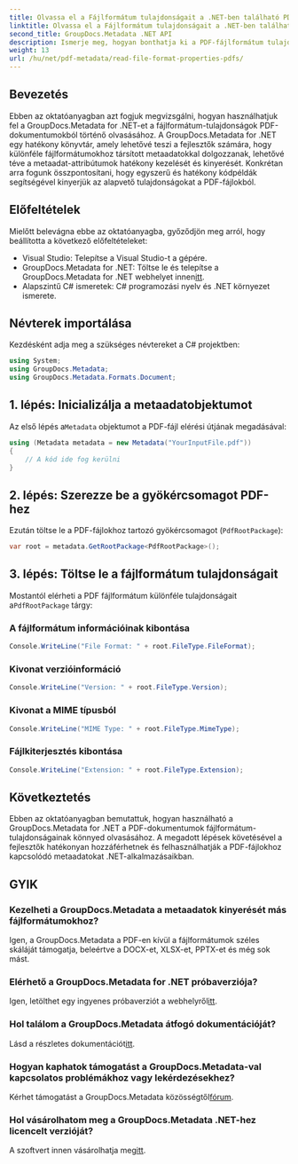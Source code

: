 ```yaml
---
title: Olvassa el a Fájlformátum tulajdonságait a .NET-ben található PDF-fájlokból
linktitle: Olvassa el a Fájlformátum tulajdonságait a .NET-ben található PDF-fájlokból
second_title: GroupDocs.Metadata .NET API
description: Ismerje meg, hogyan bonthatja ki a PDF-fájlformátum tulajdonságait a GroupDocs.Metadata for .NET használatával. Merüljön el a metaadatkezelésben az egyszerű C# segítségével.
weight: 13
url: /hu/net/pdf-metadata/read-file-format-properties-pdfs/
---
```

## Bevezetés
Ebben az oktatóanyagban azt fogjuk megvizsgálni, hogyan használhatjuk fel a GroupDocs.Metadata for .NET-et a fájlformátum-tulajdonságok PDF-dokumentumokból történő olvasásához. A GroupDocs.Metadata for .NET egy hatékony könyvtár, amely lehetővé teszi a fejlesztők számára, hogy különféle fájlformátumokhoz társított metaadatokkal dolgozzanak, lehetővé téve a metaadat-attribútumok hatékony kezelését és kinyerését. Konkrétan arra fogunk összpontosítani, hogy egyszerű és hatékony kódpéldák segítségével kinyerjük az alapvető tulajdonságokat a PDF-fájlokból.
## Előfeltételek
Mielőtt belevágna ebbe az oktatóanyagba, győződjön meg arról, hogy beállította a következő előfeltételeket:
- Visual Studio: Telepítse a Visual Studio-t a gépére.
-  GroupDocs.Metadata for .NET: Töltse le és telepítse a GroupDocs.Metadata for .NET webhelyet innen[itt](https://releases.groupdocs.com/metadata/net/).
- Alapszintű C# ismeretek: C# programozási nyelv és .NET környezet ismerete.

## Névterek importálása
Kezdésként adja meg a szükséges névtereket a C# projektben:
```csharp
using System;
using GroupDocs.Metadata;
using GroupDocs.Metadata.Formats.Document;
```
## 1. lépés: Inicializálja a metaadatobjektumot
 Az első lépés a`Metadata` objektumot a PDF-fájl elérési útjának megadásával:
```csharp
using (Metadata metadata = new Metadata("YourInputFile.pdf"))
{
    // A kód ide fog kerülni
}
```
## 2. lépés: Szerezze be a gyökércsomagot PDF-hez
Ezután töltse le a PDF-fájlokhoz tartozó gyökércsomagot (`PdfRootPackage`):
```csharp
var root = metadata.GetRootPackage<PdfRootPackage>();
```
## 3. lépés: Töltse le a fájlformátum tulajdonságait
 Mostantól elérheti a PDF fájlformátum különféle tulajdonságait a`PdfRootPackage` tárgy:
### A fájlformátum információinak kibontása
```csharp
Console.WriteLine("File Format: " + root.FileType.FileFormat);
```
### Kivonat verzióinformáció
```csharp
Console.WriteLine("Version: " + root.FileType.Version);
```
### Kivonat a MIME típusból
```csharp
Console.WriteLine("MIME Type: " + root.FileType.MimeType);
```
### Fájlkiterjesztés kibontása
```csharp
Console.WriteLine("Extension: " + root.FileType.Extension);
```

## Következtetés
Ebben az oktatóanyagban bemutattuk, hogyan használható a GroupDocs.Metadata for .NET a PDF-dokumentumok fájlformátum-tulajdonságainak könnyed olvasásához. A megadott lépések követésével a fejlesztők hatékonyan hozzáférhetnek és felhasználhatják a PDF-fájlokhoz kapcsolódó metaadatokat .NET-alkalmazásaikban.

## GYIK
### Kezelheti a GroupDocs.Metadata a metaadatok kinyerését más fájlformátumokhoz?
Igen, a GroupDocs.Metadata a PDF-en kívül a fájlformátumok széles skáláját támogatja, beleértve a DOCX-et, XLSX-et, PPTX-et és még sok mást.
### Elérhető a GroupDocs.Metadata for .NET próbaverziója?
 Igen, letölthet egy ingyenes próbaverziót a webhelyről[itt](https://releases.groupdocs.com/).
### Hol találom a GroupDocs.Metadata átfogó dokumentációját?
 Lásd a részletes dokumentációt[itt](https://tutorials.groupdocs.com/metadata/net/).
### Hogyan kaphatok támogatást a GroupDocs.Metadata-val kapcsolatos problémákhoz vagy lekérdezésekhez?
 Kérhet támogatást a GroupDocs.Metadata közösségtől[fórum](https://forum.groupdocs.com/c/metadata/14).
### Hol vásárolhatom meg a GroupDocs.Metadata .NET-hez licencelt verzióját?
 A szoftvert innen vásárolhatja meg[itt](https://purchase.groupdocs.com/buy).